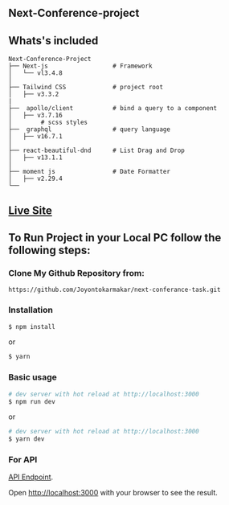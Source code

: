 ## Next-Conference-project

## Whats's included

```
Next-Conference-Project
├── Next-js                  # Framework
│   └── vl3.4.8     
│
├── Tailwind CSS             # project root
│   ├── v3.3.2
|    
├──  apollo/client           # bind a query to a component
│   ├── v3.7.16     
│        # scss styles
├──  graphql                 # query language
│   ├── v16.7.1  
│   
├── react-beautiful-dnd      # List Drag and Drop
│   ├── v13.1.1    
│    
├── moment js                # Date Formatter
│   ├── v2.29.4         
└── 
```

## [Live Site](https://conference-manage.netlify.app/)

## To Run Project in your Local PC follow the following steps:

### Clone My Github Repository from:
```
https://github.com/Joyontokarmakar/next-conferance-task.git
```

### Installation

``` bash
$ npm install
```

or

``` bash
$ yarn
```

### Basic usage

``` bash
# dev server with hot reload at http://localhost:3000
$ npm run dev 
```

or 

``` bash
# dev server with hot reload at http://localhost:3000
$ yarn dev
```


### For API

[API Endpoint](https://api.react-finland.fi/graphql).


Open [http://localhost:3000](http://localhost:3000) with your browser to see the result.


